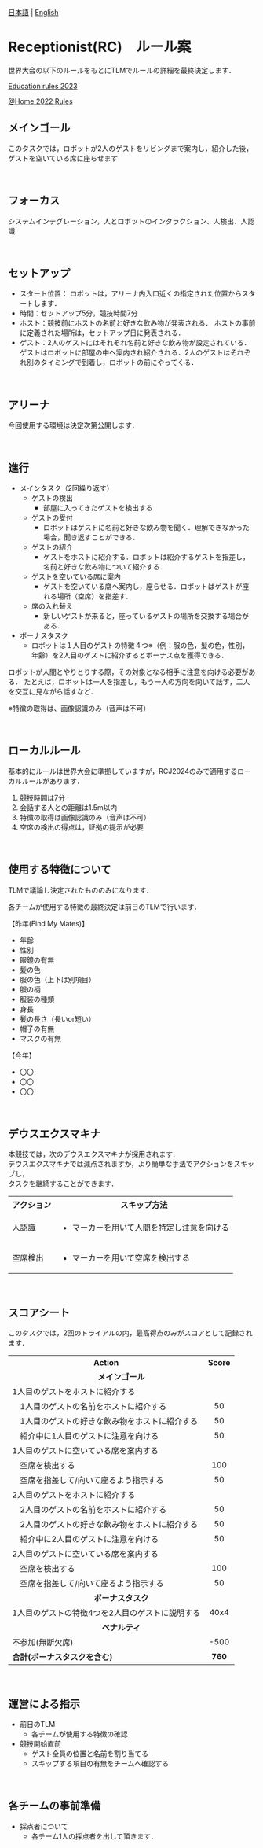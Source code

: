 [日本語](./rc_jp.md) | [English](./rc_en.md)

# Receptionist(RC)　ルール案

世界大会の以下のルールをもとにTLMでルールの詳細を最終決定します．

[Education rules 2023](https://docs.google.com/document/d/1cHRMwnPajsPiEZNw1celFjHG1CSGTA2uyJ2VcAoEuoc/edit?usp=sharing)

[@Home 2022 Rules](https://athome.robocup.org/wp-content/uploads/2022_rulebook.pdf)

## メインゴール
このタスクでは，ロボットが2人のゲストをリビングまで案内し，紹介した後，ゲストを空いている席に座らせます

<br>

## フォーカス
システムインテグレーション，人とロボットのインタラクション、人検出、人認識

<br>

## セットアップ
- スタート位置： ロボットは，アリーナ内入口近くの指定された位置からスタートします．
- 時間：セットアップ5分，競技時間7分
- ホスト：競技前にホストの名前と好きな飲み物が発表される． ホストの事前に定義された場所は，セットアップ日に発表される．
- ゲスト：2人のゲストにはそれぞれ名前と好きな飲み物が設定されている．ゲストはロボットに部屋の中へ案内され紹介される．2人のゲストはそれぞれ別のタイミングで到着し，ロボットの前にやってくる．



<br>

## アリーナ
今回使用する環境は決定次第公開します．  
<!-- ※入口にドアはありません  
※ホストの位置はセットアップ日に公開します. -->
<!-- ![map](./map.png) -->

<br>

## 進行
- メインタスク（2回繰り返す）
  - ゲストの検出
      - 部屋に入ってきたゲストを検出する
  - ゲストの受付
      - ロボットはゲストに名前と好きな飲み物を聞く．理解できなかった場合，聞き返すことができる．
  - ゲストの紹介
      - ゲストをホストに紹介する．ロボットは紹介するゲストを指差し，名前と好きな飲み物について紹介する．
  - ゲストを空いている席に案内
      - ゲストを空いている席へ案内し，座らせる．ロボットはゲストが座れる場所（空席）を指差す．
  - 席の入れ替え
      - 新しいゲストが来ると，座っているゲストの場所を交換する場合がある．
- ボーナスタスク
    - ロボットは１人目のゲストの特徴４つ※（例：服の色，髪の色，性別，年齢）を2人目のゲストに紹介するとボーナス点を獲得できる．

ロボットが人間とやりとりする際，その対象となる相手に注意を向ける必要がある．
たとえば，ロボットは一人を指差し，もう一人の方向を向いて話す，二人を交互に見ながら話すなど．

※特徴の取得は、画像認識のみ（音声は不可）  

<br>

## ローカルルール
基本的にルールは世界大会に準拠していますが，RCJ2024のみで適用するローカルルールがあります．
1. 競技時間は7分
2. 会話する人との距離は1.5m以内
3. 特徴の取得は画像認識のみ（音声は不可）
4. 空席の検出の得点は，証拠の提示が必要


<br>

## 使用する特徴について
TLMで議論し決定されたもののみになります．
<!-- 今回決定した特徴は以下のとおりです．  
以下の項目の中の特徴であれば，どれを使用しても大丈夫です．   -->
各チームが使用する特徴の最終決定は前日のTLMで行います．

【昨年(Find My Mates)】
- 年齢
- 性別
- 眼鏡の有無
- 髪の色
- 服の色（上下は別項目）
- 服の柄
- 服装の種類
- 身長
- 髪の長さ（長いor短い）
- 帽子の有無
- マスクの有無

【今年】
- 〇〇
- 〇〇
- 〇〇


<br>

## デウスエクスマキナ
本競技では，次のデウスエクスマキナが採用されます．  
デウスエクスマキナでは減点されますが，より簡単な手法でアクションをスキップし，  
タスクを継続することができます．

<table>
  <tr>
    <th> <b>アクション<b> </th>
    <th> <b>スキップ方法<b> </th>
  </tr>
  <tr>
    <td> 人認識 </td>
    <td>
      <ul>
        <li> マーカーを用いて人間を特定し注意を向ける </li>
      </ul> 
    </td>
  </tr>
  <tr>
    <td> 空席検出 </td>
    <td>
      <ul>
        <li> 	マーカーを用いて空席を検出する </li>
      </ul> 
    </td>
  </tr>
</table>

<br>
   
## スコアシート
このタスクでは，2回のトライアルの内，最高得点のみがスコアとして記録されます．
<table>
  <tr>
    <th> <b>Action</b> </th>
    <th> <b>Score</b> </th>
  </tr>
  <tr>
    <td colspan="2" align="center"> <b>メインゴール</b> </td>
  </tr>
    <tr>
    <td> 1人目のゲストをホストに紹介する </td>
    <td > </td>
  </tr>
  <tr>
    <td> 　1人目のゲストの名前をホストに紹介する </td>
    <td align="center"> 50 </td>
  </tr>
  <tr>
    <td> 　1人目のゲストの好きな飲み物をホストに紹介する </td>
    <td align="center"> 50 </td>
  </tr>
  <tr>
    <td> 　紹介中に1人目のゲストに注意を向ける</td>
    <td align="center"> 50 </td>
  </tr>
  <tr>
    <td> 1人目のゲストに空いている席を案内する </td>
    <td align="center">  </td>
  </tr>
    <tr>
    <td> 　空席を検出する </td>
    <td align="center"> 100 </td>
  </tr>
  <tr>
    <td> 　空席を指差して/向いて座るよう指示する </td>
    <td align="center"> 50 </td>
  </tr>
  </tr>
    <tr>
    <td> 2人目のゲストをホストに紹介する </td>
    <td > </td>
  </tr>
  <tr>
    <td> 　2人目のゲストの名前をホストに紹介する </td>
    <td align="center"> 50 </td>
  </tr>
  <tr>
    <td> 　2人目のゲストの好きな飲み物をホストに紹介する </td>
    <td align="center"> 50 </td>
  </tr>
  <tr>
    <td> 　紹介中に2人目のゲストに注意を向ける</td>
    <td align="center"> 50 </td>
  </tr>
  <tr>
    <td> 2人目のゲストに空いている席を案内する </td>
    <td align="center">  </td>
  </tr>
    <tr>
    <td> 　空席を検出する </td>
    <td align="center"> 100 </td>
  </tr>
  <tr>
    <td> 　空席を指差して/向いて座るよう指示する </td>
    <td align="center"> 50 </td>
  </tr>
    <tr>
    <td colspan="2" align="center"> <b>ボーナスタスク</b> </td>
  </tr>
  <tr>
    <td> 1人目のゲストの特徴4つを2人目のゲストに説明する </td>
    <td align="center"> 40x4 </td>
  </tr>
    <tr>
    <td colspan="2" align="center"> <b>ペナルティ</b> </td>
  </tr>
  <tr>
    <td> 不参加(無断欠席) </td>
    <td align="center"> -500 </td>
  </tr>
  <tr>
    <td> <b>合計(ボーナスタスクを含む)</b> </td>
    <td align="center"> <b>760</b> </td>
  </tr>
</table>

<br>

## 運営による指示
- 前日のTLM
  - 各チームが使用する特徴の確認 
- 競技開始直前
  - ゲスト全員の位置と名前を割り当てる
  - スキップする項目の有無をチームへ確認する


<br>

## 各チームの事前準備
<!-- - ゲストについて
  - 各チーム2人以上のゲストを連れてくる必要があります -->
- 採点者について
  - 各チーム1人の採点者を出して頂きます．
  <!-- 詳しくは前日のTLMで確認します -->